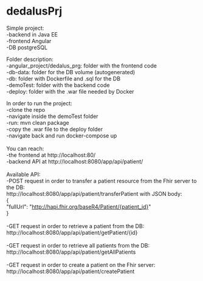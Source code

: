 # dedalusPrj

Simple project: <br/>
  -backend in Java EE<br/>
  -frontend Angular<br/>
  -DB postgreSQL <br/>

Folder description:<br />
  -angular_project/dedalus_prg: folder with the frontend code<br />
  -db-data: folder for the DB volume (autogenerated)<br />
  -db: folder with Dockerfile and .sql for the DB<br />
  -demoTest: folder with the backend code<br />
  -deploy: folder with the .war file needed by Docker<br />
  
In order to run the project:<br />
  -clone the repo<br />
  -navigate inside the demoTest folder<br />
  -run: mvn clean package<br />
  -copy the .war file to the deploy folder<br />
  -navigate back and run docker-compose up<br />
<br/>
You can reach: <br/>
  -the frontend at http://localhost:80/<br/>
  -backend API at http://localhost:8080/app/api/patient/ <br/><br/>
Available API: <br/>
 -POST request in order to transfer a patient resource from the Fhir server to the DB: <br/>
 http://localhost:8080/app/api/patient/transferPatient with JSON body:<br/>
 { <br/>
	"fullUrl": "http://hapi.fhir.org/baseR4/Patient/{patient_id}" <br/>
 } <br/><br/>
 -GET request in order to retrieve a patient from the DB: <br/>
 http://localhost:8080/app/api/patient/getPatient/{id} <br/><br/>
 -GET request in order to retrieve all patients from the DB: <br/>
 http://localhost:8080/app/api/patient/getAllPatients <br/><br/>
 -GET request in order to create a patient on the Fhir server: <br/>
 http://localhost:8080/app/api/patient/createPatient <br/><br/>
